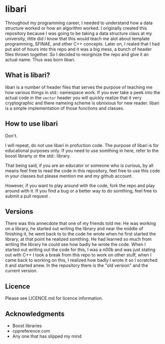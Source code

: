 # libari #

Throughout my programming career, I needed to understand how a data
structure worked or how an algorithm worked. I originally created
this repository because I was going to be taking a data structure
class at my university, little did I know that this would teach me
alot about template programming, SFINAE, and other C++ concepts. 
Later on, I realed that I had put alot of hours into this repo
and it was a big mess, a bunch of header files thrown together. 
So I decided to reorginize the repo and give it an actual name. 
Thus was born libari. 



## What is libari? ##

libari is a number of header files that serves the purpose of
teaching me how various things in std:: namespace work. If you
ever take a peek into the actual code in the ```vector``` header
you will quickly realize that it very cryptographic and there
nameing scheme is obnixious for new reader. libari is a simple
implementation of those functions and classes. 



## How to use libari ##

Don't.

I will repeat, do not use libari in profuction code. The purpose of
libari is for educational purposes only. If you need to use somthing
in here, refer to the boost librarty or the std:: library. 

That being said, if you are an educator or someone who is curious,
by all means feel free to read the code in this repository, feel
free to use this code in your classes but please mention me and my
github account. 

However, if you want to play around with the code, fork the repo
and play around with it. If you find a bug or a better way to do 
somthing, feel free to submit a pull request .



## Versions ##

There was this annecdote that one of my friends told me: 
	He was working on a library, he started out writing the library
	and near the middle of finishing it, he went back to to the code
	he wrote when he first started the library, at that point he
	realized somthing. He had learned so much from writing the 
	library he could see how badly he wrote the code.
When I started out writing out the code for this, I was a n00b and
was just stating out with C++ I took a break from this repo to work
on other stuff, when I came back to working on this, I realized how 
badly I wrote it so I scratched it and started anew. In the repository
there is the "old version" and the current version. 



## Licence ##
Please see LICENCE.md for licence information.  



## Acknowledgments ##
 - Boost libraries
 - cppreference.com
 - Any one that has slipped my mind